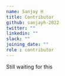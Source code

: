```yaml
---
name: Sanjay H
title: Contributor
github: sanjayh-2022
twitter: ""
linkedin: ""
slack: ""
joining_date: ""
role : contributor
---
```


Still waiting for this

